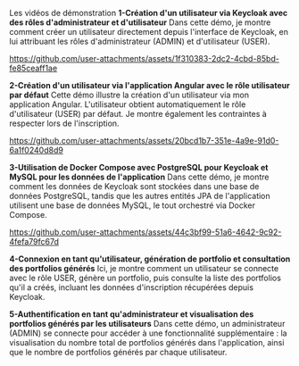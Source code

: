 Les vidéos de démonstration
**1-Création d'un utilisateur via Keycloak avec des rôles d'administrateur et d'utilisateur**
Dans cette démo, je montre comment créer un utilisateur directement depuis l'interface de Keycloak, en lui attribuant les rôles d'administrateur (ADMIN) et d'utilisateur (USER).


https://github.com/user-attachments/assets/1f310383-2dc2-4cbd-85bd-fe85ceaff1ae



**2-Création d'un utilisateur via l'application Angular avec le rôle utilisateur par défaut**
Cette démo illustre la création d'un utilisateur via mon application Angular. L'utilisateur obtient automatiquement le rôle d'utilisateur (USER) par défaut. Je montre également les contraintes à respecter lors de l'inscription.


https://github.com/user-attachments/assets/20bcd1b7-351e-4a9e-91d0-6a1f0240d8d9



**3-Utilisation de Docker Compose avec PostgreSQL pour Keycloak et MySQL pour les données de l'application**
Dans cette démo, je montre comment les données de Keycloak sont stockées dans une base de données PostgreSQL, tandis que les autres entités JPA de l'application utilisent une base de données MySQL, le tout orchestré via Docker Compose.


https://github.com/user-attachments/assets/44c3bf99-51a6-4642-9c92-4fefa79fc67d



**4-Connexion en tant qu'utilisateur, génération de portfolio et consultation des portfolios générés**
Ici, je montre comment un utilisateur se connecte avec le rôle USER, génère un portfolio, puis consulte la liste des portfolios qu'il a créés, incluant les données d'inscription récupérées depuis Keycloak.


**5-Authentification en tant qu'administrateur et visualisation des portfolios générés par les utilisateurs**
Dans cette démo, un administrateur (ADMIN) se connecte pour accéder à une fonctionnalité supplémentaire : la visualisation du nombre total de portfolios générés dans l'application, ainsi que le nombre de portfolios générés par chaque utilisateur.

